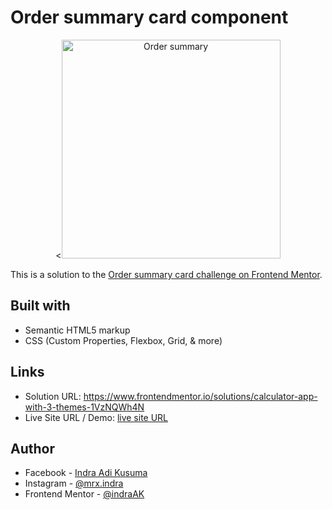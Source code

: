 # Order summary card component

<p align="center">
  <<a href="https://ibb.co/k6dw4Cd"><img src="https://i.ibb.co/Dgqv92q/mobile.png" alt="Order summary" width="350" border="0"></a>
</p>

This is a solution to the [Order summary card challenge on Frontend Mentor](https://www.frontendmentor.io/challenges/order-summary-component-QlPmajDUj).

## Built with

- Semantic HTML5 markup
- CSS (Custom Properties, Flexbox, Grid, & more)

## Links

- Solution URL: https://www.frontendmentor.io/solutions/calculator-app-with-3-themes-1VzNQWh4N
- Live Site URL / Demo: [live site URL](https://dreamy-mccarthy-5c8425.netlify.app/)

## Author

- Facebook - [Indra Adi Kusuma](https:/facebook.com/profile.php?id=100009019826862)
- Instagram - [@mrx.indra](https://instagram.com/mrx.indra)
- Frontend Mentor - [@indraAK](https://www.frontendmentor.io/profile/indraAK)
